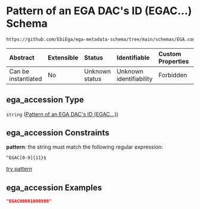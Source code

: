 # Pattern of an EGA DAC's ID (EGAC...) Schema

```txt
https://github.com/EbiEga/ega-metadata-schema/tree/main/schemas/EGA.common-definitions.json#/definitions/object-id-and-object-type-check/anyOf/10/properties/object_id/properties/ega_accession
```



| Abstract            | Extensible | Status         | Identifiable            | Custom Properties | Additional Properties | Access Restrictions | Defined In                                                                                |
| :------------------ | :--------- | :------------- | :---------------------- | :---------------- | :-------------------- | :------------------ | :---------------------------------------------------------------------------------------- |
| Can be instantiated | No         | Unknown status | Unknown identifiability | Forbidden         | Allowed               | none                | [EGA.common-definitions.json*](../out/EGA.common-definitions.json "open original schema") |

## ega_accession Type

`string` ([Pattern of an EGA DAC's ID (EGAC...)](ega-12-definitions-check-that-the-object_ids-accession-pattern-and-object_type-match-anyof-dac-object_id-and-object_type-check-properties-object_id-properties-pattern-of-an-ega-dacs-id-egac.md))

## ega_accession Constraints

**pattern**: the string must match the following regular expression: 

```regexp
^EGAC[0-9]{11}$
```

[try pattern](https://regexr.com/?expression=%5EEGAC%5B0-9%5D%7B11%7D%24 "try regular expression with regexr.com")

## ega_accession Examples

```json
"EGAC00001000908"
```
